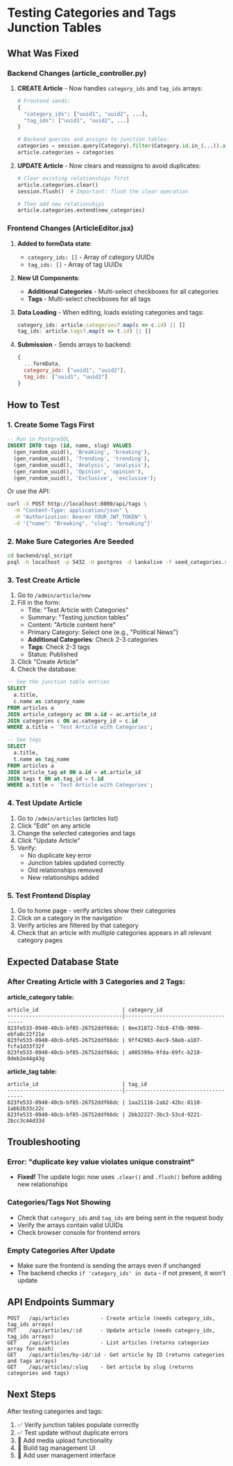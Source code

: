 # Testing Categories and Tags Junction Tables

## What Was Fixed

### Backend Changes (article_controller.py)

1. **CREATE Article** - Now handles `category_ids` and `tag_ids` arrays:
   ```python
   # Frontend sends:
   {
     "category_ids": ["uuid1", "uuid2", ...],
     "tag_ids": ["uuid1", "uuid2", ...]
   }
   
   # Backend queries and assigns to junction tables:
   categories = session.query(Category).filter(Category.id.in_(...)).all()
   article.categories = categories
   ```

2. **UPDATE Article** - Now clears and reassigns to avoid duplicates:
   ```python
   # Clear existing relationships first
   article.categories.clear()
   session.flush()  # Important: flush the clear operation
   
   # Then add new relationships
   article.categories.extend(new_categories)
   ```

### Frontend Changes (ArticleEditor.jsx)

1. **Added to formData state**:
   - `category_ids: []` - Array of category UUIDs
   - `tag_ids: []` - Array of tag UUIDs

2. **New UI Components**:
   - **Additional Categories** - Multi-select checkboxes for all categories
   - **Tags** - Multi-select checkboxes for all tags

3. **Data Loading** - When editing, loads existing categories and tags:
   ```javascript
   category_ids: article.categories?.map(c => c.id) || []
   tag_ids: article.tags?.map(t => t.id) || []
   ```

4. **Submission** - Sends arrays to backend:
   ```javascript
   {
     ...formData,
     category_ids: ["uuid1", "uuid2"],
     tag_ids: ["uuid1", "uuid2"]
   }
   ```

## How to Test

### 1. Create Some Tags First

```sql
-- Run in PostgreSQL
INSERT INTO tags (id, name, slug) VALUES 
  (gen_random_uuid(), 'Breaking', 'breaking'),
  (gen_random_uuid(), 'Trending', 'trending'),
  (gen_random_uuid(), 'Analysis', 'analysis'),
  (gen_random_uuid(), 'Opinion', 'opinion'),
  (gen_random_uuid(), 'Exclusive', 'exclusive');
```

Or use the API:
```bash
curl -X POST http://localhost:8000/api/tags \
  -H "Content-Type: application/json" \
  -H "Authorization: Bearer YOUR_JWT_TOKEN" \
  -d '{"name": "Breaking", "slug": "breaking"}'
```

### 2. Make Sure Categories Are Seeded

```bash
cd backend/sql_script
psql -h localhost -p 5432 -U postgres -d lankalive -f seed_categories.sql
```

### 3. Test Create Article

1. Go to `/admin/article/new`
2. Fill in the form:
   - Title: "Test Article with Categories"
   - Summary: "Testing junction tables"
   - Content: "Article content here"
   - Primary Category: Select one (e.g., "Political News")
   - **Additional Categories**: Check 2-3 categories
   - **Tags**: Check 2-3 tags
   - Status: Published
3. Click "Create Article"
4. Check the database:

```sql
-- See the junction table entries
SELECT 
  a.title,
  c.name as category_name
FROM articles a
JOIN article_category ac ON a.id = ac.article_id
JOIN categories c ON ac.category_id = c.id
WHERE a.title = 'Test Article with Categories';

-- See tags
SELECT 
  a.title,
  t.name as tag_name
FROM articles a
JOIN article_tag at ON a.id = at.article_id
JOIN tags t ON at.tag_id = t.id
WHERE a.title = 'Test Article with Categories';
```

### 4. Test Update Article

1. Go to `/admin/articles` (articles list)
2. Click "Edit" on any article
3. Change the selected categories and tags
4. Click "Update Article"
5. Verify:
   - No duplicate key error
   - Junction tables updated correctly
   - Old relationships removed
   - New relationships added

### 5. Test Frontend Display

1. Go to home page - verify articles show their categories
2. Click on a category in the navigation
3. Verify articles are filtered by that category
4. Check that an article with multiple categories appears in all relevant category pages

## Expected Database State

### After Creating Article with 3 Categories and 2 Tags:

**article_category table:**
```
article_id                           | category_id
-------------------------------------|-------------------------------------
823fe533-0940-40cb-bf85-26752ddf66dc | 8ee31872-7dc8-47db-9096-ebfa0c22f21e
823fe533-0940-40cb-bf85-26752ddf66dc | 9ff42983-8ec9-58eb-a107-fcfa1d33f32f
823fe533-0940-40cb-bf85-26752ddf66dc | a005399a-9fda-69fc-b218-0deb2e44g43g
```

**article_tag table:**
```
article_id                           | tag_id
-------------------------------------|-------------------------------------
823fe533-0940-40cb-bf85-26752ddf66dc | 1aa21116-2ab2-42bc-8110-1abb2b33c22c
823fe533-0940-40cb-bf85-26752ddf66dc | 2bb32227-3bc3-53cd-9221-2bcc3c44d33d
```

## Troubleshooting

### Error: "duplicate key value violates unique constraint"
- **Fixed!** The update logic now uses `.clear()` and `.flush()` before adding new relationships

### Categories/Tags Not Showing
- Check that `category_ids` and `tag_ids` are being sent in the request body
- Verify the arrays contain valid UUIDs
- Check browser console for frontend errors

### Empty Categories After Update
- Make sure the frontend is sending the arrays even if unchanged
- The backend checks `if 'category_ids' in data` - if not present, it won't update

## API Endpoints Summary

```
POST   /api/articles          - Create article (needs category_ids, tag_ids arrays)
PUT    /api/articles/:id      - Update article (needs category_ids, tag_ids arrays)
GET    /api/articles          - List articles (returns categories array for each)
GET    /api/articles/by-id/:id - Get article by ID (returns categories and tags arrays)
GET    /api/articles/:slug    - Get article by slug (returns categories and tags)
```

## Next Steps

After testing categories and tags:
1. ✅ Verify junction tables populate correctly
2. ✅ Test update without duplicate errors
3. 🔄 Add media upload functionality
4. 🔄 Build tag management UI
5. 🔄 Add user management interface
